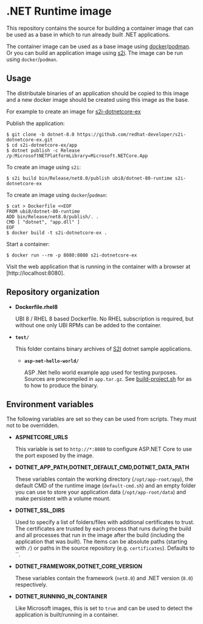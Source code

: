 .NET Runtime image
=================

This repository contains the source for building a container image that
can be used as a base in which to run already built .NET applications.

The container image can be used as a base image using [docker](http://docker.io)/[podman](https://podman.io/).
Or you can build an application image using [s2i](https://github.com/openshift/source-to-image/releases).
The image can be run using `docker`/`podman`.

Usage
---------------------
The distributale binaries of an application should be copied to this image and
a new docker image should be created using this image as the base.

For example to create an image for [s2i-dotnetcore-ex](https://github.com/redhat-developer/s2i-dotnetcore-ex)

Publish the application:
```
$ git clone -b dotnet-8.0 https://github.com/redhat-developer/s2i-dotnetcore-ex.git
$ cd s2i-dotnetcore-ex/app
$ dotnet publish -c Release /p:MicrosoftNETPlatformLibrary=Microsoft.NETCore.App
```

To create an image using `s2i`:
```
$ s2i build bin/Release/net8.0/publish ubi8/dotnet-80-runtime s2i-dotnetcore-ex
```

To create an image using `docker`/`podman`:
```
$ cat > Dockerfile <<EOF
FROM ubi8/dotnet-80-runtime
ADD bin/Release/net8.0/publish/. .
CMD [ "dotnet", "app.dll" ]
EOF
$ docker build -t s2i-dotnetcore-ex .
```

Start a container:
```
$ docker run --rm -p 8080:8080 s2i-dotnetcore-ex
```

Visit the web application that is running in the container with a browser at [http://localhost:8080].

Repository organization
------------------------

* **Dockerfile.rhel8**

  UBI 8 / RHEL 8 based Dockerfile. No RHEL subscription is required, but without
  one only UBI RPMs can be added to the container.

* **`test/`**

  This folder contains binary archives of [S2I](https://github.com/openshift/source-to-image)
  dotnet sample applications.

  * **`asp-net-hello-world/`**

    ASP .Net hello world example app used for testing purposes. Sources are precompiled in `app.tar.gz`.
    See [build-project.sh](test/aspnet-hello-world/build-project.sh) for as to how to produce
    the binary.

Environment variables
---------------------

The following variables are set so they can be used from scripts.
They must not to be overridden.

* **ASPNETCORE_URLS**

    This variable is set to `http://*:8080` to configure ASP.NET Core to use the
    port exposed by the image.

* **DOTNET_APP_PATH,DOTNET_DEFAULT_CMD,DOTNET_DATA_PATH**

    These variables contain the working directory (`/opt/app-root/app`), the default CMD of the runtime image (`default-cmd.sh`)
    and an empty folder you can use to store your application data (`/opt/app-root/data`) and make persistent with a volume mount.

* **DOTNET_SSL_DIRS**

    Used to specify a list of folders/files with additional certificates to trust. The certificates are trusted by each process that runs
    during the build and all processes that run in the image after the build (including the application that was built). The items
    can be absolute paths (starting with `/`) or paths in the source repository (e.g. `certificates`). Defaults to ``.

* **DOTNET_FRAMEWORK,DOTNET_CORE_VERSION**

    These variables contain the framework (`net8.0`) and .NET version (`8.0`) respectively.

* **DOTNET_RUNNING_IN_CONTAINER**

    Like Microsoft images, this is set to `true` and can be used to detect the application is built/running in a container.
